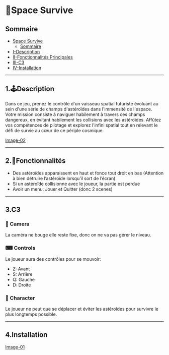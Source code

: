 # 🚀Space Survive

## Sommaire

- [Space Survive](#🚀space-survive)
  - [Sommaire](#sommaire)
- [I-Description](#1🕹️description)
- [II-Fonctionnalités Principales](#2📝fonctionnalités)
- [III-C3](#3c3)
- [IV-Installation](#4installation)

---
## 1.🕹️Description
Dans ce jeu, prenez le contrôle d'un vaisseau spatial futuriste évoluant au sein d'une série de champs d'astéroïdes dans l'immensité de l'espace. Votre mission consiste à naviguer habilement à travers ces champs dangereux, en évitant habilement les collisions avec les astéroïdes. Affûtez vos compétences de pilotage et explorez l'infini spatial tout en relevant le défi de survie au cœur de ce périple cosmique.

[Image-02](/Image/Image-02.png)

---
## 2.📝Fonctionnalités
- Des astéroïdes apparaissent en haut et fonce tout droit en bas (Attention à bien détruire l’astéroïde lorsqu’il sort de l’écran)
- Si un astéroïde collisionne avec le joueur, la partie est perdue
- Avoir un menu: Jouer et Quitter (donc 2 scenes)

---
## 3.C3

### 🎥 Camera
La caméra ne bouge elle reste fixe, donc on ne va pas gérer le niveau.

### ⌨ Controls
Le joueur aura des contrôles pour se mouvoir:
- Z: Avant
- S: Arrière
- Q: Gauche
- D: Droite

### 🚀 Character
Le joueur ne peut que se déplacer et éviter les astéroîdes pour survivre le plus
longtemps possible.

---
## 4.Installation

[Image-01](/Image/Image-01.png)
